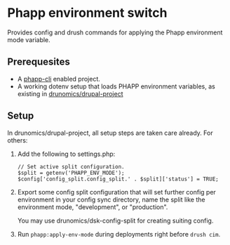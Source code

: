 # Phapp environment switch

Provides config and drush commands for applying the Phapp environment mode variable.

## Prerequesites

* A [phapp-cli](https://github.com/drunomics/phapp-cli) enabled project.
* A working dotenv setup that loads PHAPP environment variables, as existing in 
  [drunomics/drupal-project](https://github.com/drunomics/drupal-project)

## Setup

In drunomics/drupal-project, all setup steps are taken care already. For others:


1. Add the following  to settings.php:

       // Set active split configuration.
       $split = getenv('PHAPP_ENV_MODE');
       $config['config_split.config_split.' . $split]['status'] = TRUE;

2. Export some config split configuration that will set further config per environment in your
   config sync directory, name the split like the environment mode, "development", or "production".
   
   You may use drunomics/dsk-config-split for creating suiting config.

3. Run `phapp:apply-env-mode` during deployments right before `drush cim`.
